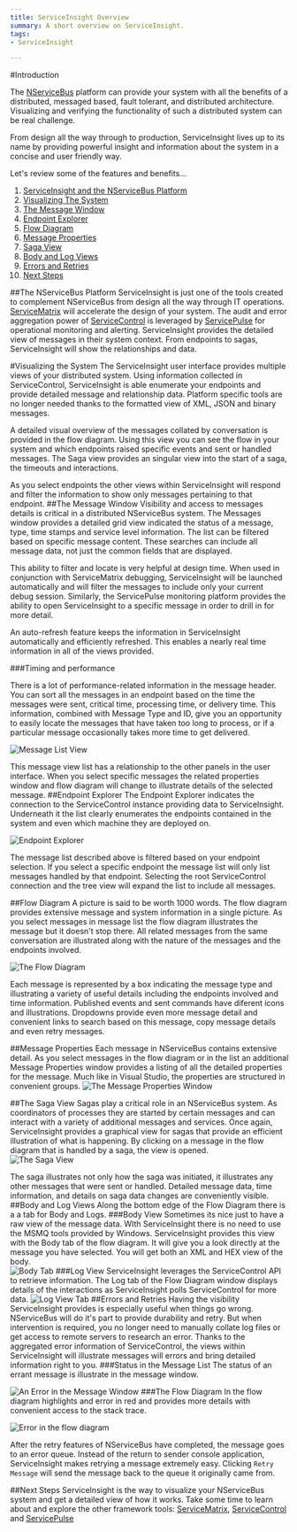 ```yaml
---
title: ServiceInsight Overview
summary: A short overview on ServiceInsight.
tags: 
- ServiceInsight

---
```

#Introduction

The [NServiceBus](../NServiceBus/overview.md "NServiceBus Overview") platform can provide your system with all the benefits of a distributed, messaged based, fault tolerant, and distributed architecture.  Visualizing and verifying the functionality of such a distributed system can be real challenge.  

From design all the way through to production, ServiceInsight lives up to its name by providing powerful insight and information about the system in a concise and user friendly way. 

Let's review some of the features and benefits...

1.  [ServiceInsight and the NServiceBus Platform](#the-nservicebus-platform "The NServiceBus Platform")
2.  [Visualizing The System](#visualizing-the-system "Visualizing your system in ServiceInsight")
3.  [The Message Window](#the-message-window "The Message Window")
4.  [Endpoint Explorer](#endpoint-explorer "Endpoint Explorer")
5.  [Flow Diagram](#flow-diagram "The graphical flow diagram")
6.  [Message Properties](#message-properties "The Message Properties Window")
7.  [Saga View](#saga-view "The Saga View")
8.  [Body and Log Views](#body-and-log-views "The Body and Log Tabs")
9.  [Errors and Retries](#errors-and-retries "Visualizing and Dealing with Errors")
10. [Next Steps](#next-steps "Next Steps")

##The NServiceBus Platform
ServiceInsight is just one of the tools created to complement NServiceBus from design all the way through IT operations.  [ServiceMatrix](../ServiceMatrix/index.md "ServiceMatrix") will accelerate the design of your system.  The audit and error aggregation power of [ServiceControl](../ServiceControl/index.md "ServiceControl") is leveraged by [ServicePulse](../ServicePulse/index.md "ServicePulse") for operational monitoring and alerting. ServiceInsight provides the detailed view of messages in their system context. From endpoints to sagas, ServiceInsight will show the relationships and data.  

#Visualizing the System
The ServiceInsight user interface provides multiple views of your distributed system.  Using information collected in ServiceControl, ServiceInsight is able enumerate your endpoints and provide detailed message and relationship data.  Platform specific tools are no longer needed thanks to the formatted view of XML, JSON and binary messages.  

A detailed visual overview of the messages collated by conversation is provided in the flow diagram.  Using this view you can see the flow in your system and which endpoints raised specific events and sent or handled messages.  The Saga view provides an singular view into the start of a saga, the timeouts and interactions. 

As you select endpoints the other views within ServiceInsight will respond and filter the information to show only messages pertaining to that endpoint. 
##The Message Window
Visibility and access to messages details is critical in a distributed NServiceBus system.  The Messages window provides a detailed grid view indicated the status of a message, type, time stamps and service level information.  The list can be filtered based on specific message content.  These searches can include all message data, not just the common fields that are displayed.    

This ability to filter and locate is very helpful at design time.  When used in conjunction with ServiceMatrix debugging, ServiceInsight will be launched automatically and will filter the messages to include only your current debug session.  Similarly, the ServicePulse monitoring platform provides the ability to open ServiceInsight to a specific message in order to drill in for more detail.

An auto-refresh feature keeps the information in ServiceInsight automatically and efficiently refreshed.  This enables a nearly real time information in all of the views provided. 

###Timing and performance

There is a lot of performance-related information in the message header. You can sort all the messages in an endpoint based on the time the messages were sent, critical time, processing time, or delivery time. This information, combined with Message Type and ID, give you an opportunity to easily locate the messages that have taken too long to process, or if a particular message occasionally takes more time to get delivered.  

![Message List View](images/overview-messagedetailwindow.png)

This message view list has a relationship to the other panels in the user interface.  When you select specific messages the related properties window and flow diagram will change to illustrate details of the selected message. 
##Endpoint Explorer
The Endpoint Explorer indicates the connection to the ServiceControl instance providing data to ServiceInsight.  Underneath it the list clearly enumerates the endpoints contained in the system and even which machine they are deployed on.  

![Endpoint Explorer](images/overview-endpointexplore-machinename.png)

The message list described above is filtered based on your endpoint selection.  If you select a specific endpoint the message list will only list messages handled by that endpoint.   Selecting the root ServiceControl connection and the tree view will expand the list to include all messages.

##Flow Diagram
A picture is said to be worth 1000 words.   The flow diagram provides extensive message and system information in a single picture.
As you select messages in message list the flow diagram illustrates the message but it doesn't stop there.  All related messages from the same conversation are illustrated along with the nature of the messages and the endpoints involved.

![The Flow Diagram](images/overview-flowdiagram-wpopup.png)

Each message is represented by a box indicating the message type and illustrating a variety of useful details including the endpoints involved and time information.  Published events and sent commands have diferent icons and illustrations. Dropdowns provide even more message detail and convenient links to search based on this message, copy message details and even retry messages.

##Message Properties
Each message in NServiceBus contains extensive detail.  As you select messages in the flow diagram or in the list an additional Message Properties window provides a listing of all the detailed properties for the message.  Much like in Visual Studio, the properties are structured in convenient groups.
![The Message Properties Window](images/overview-messageproperties.png)

##The Saga View
Sagas play a critical role in an NServiceBus system.  As coordinators of processes they are started by certain messages and can interact with a variety of additional messages and services.  Once again, ServiceInsight provides a graphical view for sagas that provide an efficient illustration of what is happening.  By clicking on a message in the flow diagram that is handled by a saga, the view is opened.  
![The Saga View](images/overview-sagaview.png)

The saga illustrates not only how the saga was initiated, it illustrates any other messages that were sent or handled.  Detailed message data, time information, and details on saga data changes are conveniently visible. 
##Body and Log Views
Along the bottom edge of the Flow Diagram there is a a tab for Body and Logs. 
###Body View
Sometimes its nice just to have a raw view of the message data.  WIth ServiceInsight there is no need to use the MSMQ tools provided by Windows. ServiceInsight provides this view with the Body tab of the flow diagram.   It will give you a look directly at the message you have selected.  You will get both an XML and HEX view of the body.  
![Body Tab ](images/overview-bodyview.png)
###Log View
ServiceInsight leverages the ServiceControl API to retrieve information.  The Log tab of the Flow Diagram window displays details of the interactions as ServiceInsight polls ServiceControl for more data. 
![Log View Tab](images/overview-logview.png)
##Errors and Retries
Having the visibility ServiceInsight provides is especially useful when things go wrong.  NServiceBus will do it's part to provide durability and retry.  But when intervention is required, you no longer need to manually collate log files or get access to remote servers to research an error.  Thanks to the aggregated error information of ServiceControl, the views within ServiceInsight will illustrate messages will errors and bring detailed information right to you.
###Status in the Message List
The status of an errant message is illustrate in the message window.

![An Error in the Message Window](images/overview-messagewindowerror.png)
###The Flow Diagram
In the flow diagram highlights and error in red and provides more details with convenient access to the stack trace.

![Error in the flow diagram](images/overview-flowdiagramwitherror.png)

After the retry features of NServiceBus have completed, the message goes to an error queue.  Instead of the return to sender console application, ServiceInsight makes retrying a message extremely easy.   Clicking `Retry Message` will send the message back to the queue it originally came from. 

##Next Steps
ServiceInsight is the way to visualize your NServiceBus system and get a detailed view of how it works.  Take some time to learn about and explore the other framework tools: [ServiceMatrix](../ServiceMatrix/index.md "ServiceMatrix"), [ServiceControl](../ServiceControl/index.md "ServiceControl") and  [ServicePulse](../ServicePulse/index.md "ServicePulse") 
